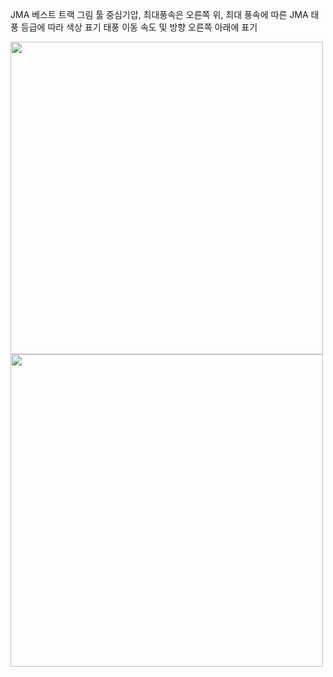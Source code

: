 JMA 베스트 트랙 그림 툴
중심기압, 최대풍속은 오른쪽 위, 
최대 풍속에 따른 JMA 태풍 등급에 따라 색상 표기
태풍 이동 속도 및 방향 오른쪽 아래에 표기

<img src="https://github.com/jjoo0727/project_ty/assets/63052158/f3201d4f-bf10-4b11-8251-0af48ac50d9b" width="500" height="500"/>
<img src="https://github.com/jjoo0727/project_ty/assets/63052158/f802ab34-8412-4c72-bcf5-838f87d6de36" width="500" height="500"/>


